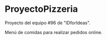 # ProyectoPizzeria
Proyecto del equipo #96 de "IDforIdeas".

Menú de comidas para realizar pedidos online.
